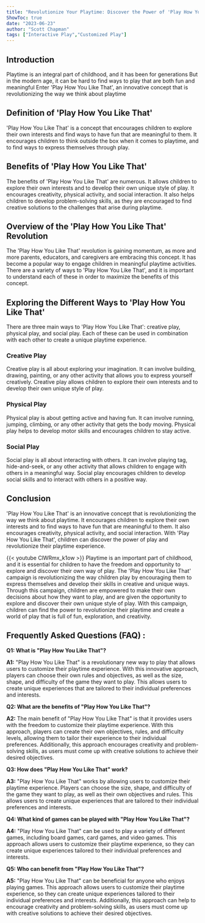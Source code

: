 ```yaml
---
title: "Revolutionize Your Playtime: Discover the Power of 'Play How You Like That'!"
ShowToc: true 
date: "2023-06-23"
author: "Scott Chapman" 
tags: ["Interactive Play","Customized Play"]
---
```

## Introduction

Playtime is an integral part of childhood, and it has been for generations But in the modern age, it can be hard to find ways to play that are both fun and meaningful Enter 'Play How You Like That', an innovative concept that is revolutionizing the way we think about playtime

## Definition of 'Play How You Like That'

'Play How You Like That' is a concept that encourages children to explore their own interests and find ways to have fun that are meaningful to them. It encourages children to think outside the box when it comes to playtime, and to find ways to express themselves through play.

## Benefits of 'Play How You Like That'

The benefits of 'Play How You Like That' are numerous. It allows children to explore their own interests and to develop their own unique style of play. It encourages creativity, physical activity, and social interaction. It also helps children to develop problem-solving skills, as they are encouraged to find creative solutions to the challenges that arise during playtime.

## Overview of the 'Play How You Like That' Revolution

The 'Play How You Like That' revolution is gaining momentum, as more and more parents, educators, and caregivers are embracing this concept. It has become a popular way to engage children in meaningful playtime activities. There are a variety of ways to 'Play How You Like That', and it is important to understand each of these in order to maximize the benefits of this concept.

## Exploring the Different Ways to 'Play How You Like That'

There are three main ways to 'Play How You Like That': creative play, physical play, and social play. Each of these can be used in combination with each other to create a unique playtime experience. 

### Creative Play

Creative play is all about exploring your imagination. It can involve building, drawing, painting, or any other activity that allows you to express yourself creatively. Creative play allows children to explore their own interests and to develop their own unique style of play.

### Physical Play

Physical play is about getting active and having fun. It can involve running, jumping, climbing, or any other activity that gets the body moving. Physical play helps to develop motor skills and encourages children to stay active.

### Social Play

Social play is all about interacting with others. It can involve playing tag, hide-and-seek, or any other activity that allows children to engage with others in a meaningful way. Social play encourages children to develop social skills and to interact with others in a positive way.

## Conclusion

'Play How You Like That' is an innovative concept that is revolutionizing the way we think about playtime. It encourages children to explore their own interests and to find ways to have fun that are meaningful to them. It also encourages creativity, physical activity, and social interaction. With 'Play How You Like That', children can discover the power of play and revolutionize their playtime experience.

{{< youtube ClWRmx_k1ow >}} 
Playtime is an important part of childhood, and it is essential for children to have the freedom and opportunity to explore and discover their own way of play. The 'Play How You Like That' campaign is revolutionizing the way children play by encouraging them to express themselves and develop their skills in creative and unique ways. Through this campaign, children are empowered to make their own decisions about how they want to play, and are given the opportunity to explore and discover their own unique style of play. With this campaign, children can find the power to revolutionize their playtime and create a world of play that is full of fun, exploration, and creativity.

## Frequently Asked Questions (FAQ) :
**Q1: What is "Play How You Like That"?**

**A1:** "Play How You Like That" is a revolutionary new way to play that allows users to customize their playtime experience. With this innovative approach, players can choose their own rules and objectives, as well as the size, shape, and difficulty of the game they want to play. This allows users to create unique experiences that are tailored to their individual preferences and interests.

**Q2: What are the benefits of "Play How You Like That"?**

**A2:** The main benefit of "Play How You Like That" is that it provides users with the freedom to customize their playtime experience. With this approach, players can create their own objectives, rules, and difficulty levels, allowing them to tailor their experience to their individual preferences. Additionally, this approach encourages creativity and problem-solving skills, as users must come up with creative solutions to achieve their desired objectives.

**Q3: How does "Play How You Like That" work?**

**A3:** "Play How You Like That" works by allowing users to customize their playtime experience. Players can choose the size, shape, and difficulty of the game they want to play, as well as their own objectives and rules. This allows users to create unique experiences that are tailored to their individual preferences and interests.

**Q4: What kind of games can be played with "Play How You Like That"?**

**A4:** "Play How You Like That" can be used to play a variety of different games, including board games, card games, and video games. This approach allows users to customize their playtime experience, so they can create unique experiences tailored to their individual preferences and interests.

**Q5: Who can benefit from "Play How You Like That"?**

**A5:** "Play How You Like That" can be beneficial for anyone who enjoys playing games. This approach allows users to customize their playtime experience, so they can create unique experiences tailored to their individual preferences and interests. Additionally, this approach can help to encourage creativity and problem-solving skills, as users must come up with creative solutions to achieve their desired objectives.



